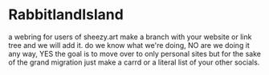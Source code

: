 # RabbitlandIsland
a webring for users of sheezy.art
make a branch with your website or link tree and we will add it.
do we know what we're doing, NO
are we doing it any way, YES
the goal is to move over to only personal sites but for the sake of the grand migration just make a carrd or a literal list of your other socials.
